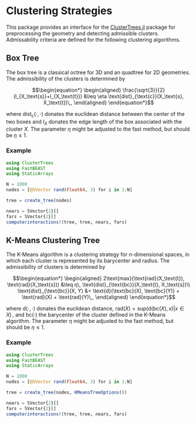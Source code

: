 # Clustering Strategies
This package provides an interface for the [ClusterTrees.jl](https://github.com/krcools/ClusterTrees.jl) package for preprocessing the geometry and detecting admissible clusters. Admissability criteria are defined for the following clustering algorithms.

## Box Tree 
The box tree is a classical octree for 3D and an quadtree for 2D geometries. 
The admissibility of the clusters is determined by
```math
\begin{equation*}
    \begin{aligned}
    \frac{\sqrt{3}}{2}(l_{X_\text{s}}+l_{X_\text{t}}) &\leq \eta \text{dist}_{\text{c}}(X_\text{s}, X_\text{t})\,, 
    \end{aligned}
\end{equation*}
```
where $\text{dist}_\text{c}(\cdot, \cdot)$ donates the euclidean distance between the center of the two boxes and $l_{X}$ donates the edge length of the box associated with the cluster $X$.
The parameter $\eta$ might be adjusted to the fast method, but should be $\eta \leq 1$. 

### Example
 ```julia
using ClusterTrees
using FastBEAST
using StaticArrays

N = 1000
nodes = [@SVector rand(Float64, 3) for i in 1:N]

tree = create_tree(nodes)

nears = SVector{2}[]
fars = SVector{2}[]
computerinteractions!(tree, tree, nears, fars)
```

## K-Means Clustering Tree
The K-Means algorithm is a clustering strategy for n-dimensional spaces, in which each cluster is represented by its barycenter and radius. 
The admissibility of clusters is determined by 
```math
\begin{equation*}
    \begin{aligned}
    2\text{max}(\text{rad}(X_\text{t}), \text{rad}(X_\text{s})) &\leq η\, \text{dist}_{\text{bc}}(X_\text{t}, X_\text{s})\\
    \text{dist}_{\text{bc}}(X, Y) &= \text{d}(\text{bc}(X), \text{bc}(Y)) + \text{rad}(X) + \text{rad}(Y)\,,
    \end{aligned}
\end{equation*}
```
where $\text{d}(\cdot,\cdot)$ donates the euclidean distance, $\text{rad}(X) = \text{sup}(\text{d}(\text{bc}(X), x)| x \in X)\,,$ and $\text{bc}(\cdot)$ the barycenter of the cluster defined in the K-Means algorithm.
The parameter $\eta$ might be adjusted to the fast method, but should be $\eta \leq 1$. 

### Example
```julia
using ClusterTrees
using FastBEAST
using StaticArrays

N = 1000
nodes = [@SVector rand(Float64, 3) for i in 1:N]

tree = create_tree(nodes, KMeansTreeOptions())

nears = SVector{2}[]
fars = SVector{2}[]
computerinteractions!(tree, tree, nears, fars)
```